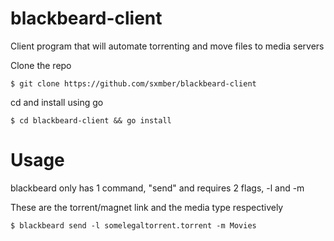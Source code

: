 # blackbeard-client
Client program that will automate torrenting and move files to media servers

Clone the repo

```$ git clone https://github.com/sxmber/blackbeard-client```

cd and install using go

```$ cd blackbeard-client && go install```

# Usage

blackbeard only has 1 command, "send" and requires 2 flags, -l and -m

These are the torrent/magnet link and the media type respectively

```$ blackbeard send -l somelegaltorrent.torrent -m Movies```
